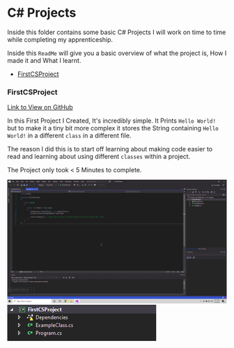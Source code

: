 # C# Projects

Inside this folder contains some basic C# Projects I will work on time to time while completing my apprenticeship.

Inside this `ReadMe` will give you a basic overview of what the project is, How I made it and What I learnt.

- [FirstCSProject](#firstcsproject)

### FirstCSProject

[Link to View on GitHub](https://github.com/KodeyThomas/BackendDev/tree/master/05-C%23/Projects/FirstCSProject)

In this First Project I Created, It's incredibly simple. It Prints `Hello World!` but to make it a tiny bit more complex it stores the String containing `Hello World!` in a different `class` in a different file.

The reason I did this is to start off learning about making code easier to read and learning about using different `classes` within a project.

The Project only took < 5 Minutes to complete.

![Code Snippet](https://raw.githubusercontent.com/KodeyThomas/BackendDev/master/assets/firstCSProject1.png)
![Showing Multiple Files](https://raw.githubusercontent.com/KodeyThomas/BackendDev/master/assets/firstCSProject2.png)